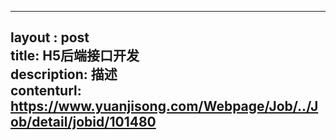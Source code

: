 --------            
layout : post       
title: H5后端接口开发           
description: 描述     
contenturl: https://www.yuanjisong.com/Webpage/Job/../Job/detail/jobid/101480      
--------            
